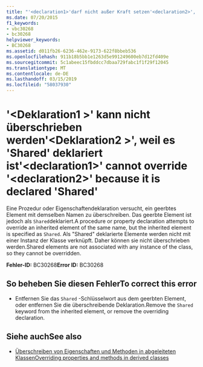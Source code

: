 ```yaml
---
title: "'<declaration1>'darf nicht außer Kraft setzen'<declaration2>', weil es 'Shared' deklariert ist"
ms.date: 07/20/2015
f1_keywords:
- vbc30268
- bc30268
helpviewer_keywords:
- BC30268
ms.assetid: d011fb26-6236-462e-9173-622f8bbeb536
ms.openlocfilehash: 911b18b5bb1e1263d5e991249600eb7d12fd409e
ms.sourcegitcommit: 5c1abeec15fbddcc7dbaa729fabc1f1f29f12045
ms.translationtype: MT
ms.contentlocale: de-DE
ms.lasthandoff: 03/15/2019
ms.locfileid: "58037930"
---
```

# <a name="declaration1-cannot-override-declaration2-because-it-is-declared-shared"></a><span data-ttu-id="1bc5a-102">'\<Deklaration1 >' kann nicht überschrieben werden'\<Deklaration2 >', weil es 'Shared' deklariert ist</span><span class="sxs-lookup"><span data-stu-id="1bc5a-102">'\<declaration1>' cannot override '\<declaration2>' because it is declared 'Shared'</span></span>
<span data-ttu-id="1bc5a-103">Eine Prozedur oder Eigenschaftendeklaration versucht, ein geerbtes Element mit demselben Namen zu überschreiben. Das geerbte Element ist jedoch als `Shared`deklariert.</span><span class="sxs-lookup"><span data-stu-id="1bc5a-103">A procedure or property declaration attempts to override an inherited element of the same name, but the inherited element is specified as `Shared`.</span></span> <span data-ttu-id="1bc5a-104">Als "Shared" deklarierte Elemente werden nicht mit einer Instanz der Klasse verknüpft. Daher können sie nicht überschrieben werden.</span><span class="sxs-lookup"><span data-stu-id="1bc5a-104">Shared elements are not associated with any instance of the class, so they cannot be overridden.</span></span>  
  
 <span data-ttu-id="1bc5a-105">**Fehler-ID:** BC30268</span><span class="sxs-lookup"><span data-stu-id="1bc5a-105">**Error ID:** BC30268</span></span>  
  
## <a name="to-correct-this-error"></a><span data-ttu-id="1bc5a-106">So beheben Sie diesen Fehler</span><span class="sxs-lookup"><span data-stu-id="1bc5a-106">To correct this error</span></span>  
  
-   <span data-ttu-id="1bc5a-107">Entfernen Sie das `Shared` -Schlüsselwort aus dem geerbten Element, oder entfernen Sie die überschreibende Deklaration.</span><span class="sxs-lookup"><span data-stu-id="1bc5a-107">Remove the `Shared` keyword from the inherited element, or remove the overriding declaration.</span></span>  
  
## <a name="see-also"></a><span data-ttu-id="1bc5a-108">Siehe auch</span><span class="sxs-lookup"><span data-stu-id="1bc5a-108">See also</span></span>

- [<span data-ttu-id="1bc5a-109">Überschreiben von Eigenschaften und Methoden in abgeleiteten Klassen</span><span class="sxs-lookup"><span data-stu-id="1bc5a-109">Overriding properties and methods in derived classes</span></span>](~/docs/visual-basic/programming-guide/language-features/objects-and-classes/inheritance-basics.md#overriding-properties-and-methods-in-derived-classes)
